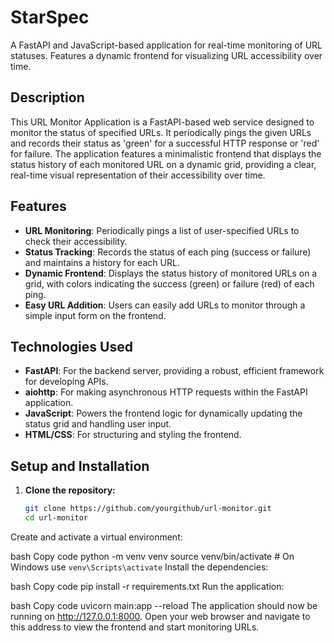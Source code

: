 # StarSpec
A FastAPI and JavaScript-based application for real-time monitoring of URL statuses. Features a dynamic frontend for visualizing URL accessibility over time.

## Description

This URL Monitor Application is a FastAPI-based web service designed to monitor the status of specified URLs. It periodically pings the given URLs and records their status as 'green' for a successful HTTP response or 'red' for failure. The application features a minimalistic frontend that displays the status history of each monitored URL on a dynamic grid, providing a clear, real-time visual representation of their accessibility over time.

## Features

- **URL Monitoring**: Periodically pings a list of user-specified URLs to check their accessibility.
- **Status Tracking**: Records the status of each ping (success or failure) and maintains a history for each URL.
- **Dynamic Frontend**: Displays the status history of monitored URLs on a grid, with colors indicating the success (green) or failure (red) of each ping.
- **Easy URL Addition**: Users can easily add URLs to monitor through a simple input form on the frontend.

## Technologies Used

- **FastAPI**: For the backend server, providing a robust, efficient framework for developing APIs.
- **aiohttp**: For making asynchronous HTTP requests within the FastAPI application.
- **JavaScript**: Powers the frontend logic for dynamically updating the status grid and handling user input.
- **HTML/CSS**: For structuring and styling the frontend.

## Setup and Installation

1. **Clone the repository:**
   ```bash
   git clone https://github.com/yourgithub/url-monitor.git
   cd url-monitor
Create and activate a virtual environment:

bash
Copy code
python -m venv venv
source venv/bin/activate  # On Windows use `venv\Scripts\activate`
Install the dependencies:

bash
Copy code
pip install -r requirements.txt
Run the application:

bash
Copy code
uvicorn main:app --reload
The application should now be running on http://127.0.0.1:8000. Open your web browser and navigate to this address to view the frontend and start monitoring URLs.
